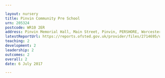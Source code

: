```yaml
---

layout: nursery
title: Pinvin Community Pre School
urn: 205324
postcode: WR10 2ER
address: Pinvin Memorial Hall, Main Street, Pinvin, PERSHORE, Worcestershire, WR10 2ER
latestReportUrl: https://reports.ofsted.gov.uk/provider/files/2714695/urn/205324.pdf
teaching: 2
development: 2
leadership: 2
outcomes: 2
overall: 2
date: 6 July 2017

---
```

